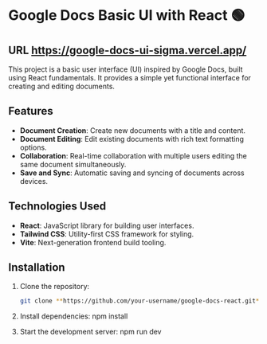 # Google Docs Basic UI with React 🟢

## URL https://google-docs-ui-sigma.vercel.app/

This project is a basic user interface (UI) inspired by Google Docs, built using React fundamentals. It provides a simple yet functional interface for creating and editing documents.

## Features

- **Document Creation**: Create new documents with a title and content.
- **Document Editing**: Edit existing documents with rich text formatting options.
- **Collaboration**: Real-time collaboration with multiple users editing the same document simultaneously.
- **Save and Sync**: Automatic saving and syncing of documents across devices.

## Technologies Used

- **React**: JavaScript library for building user interfaces.
- **Tailwind CSS**: Utility-first CSS framework for styling.
- **Vite**: Next-generation frontend build tooling.

## Installation

1. Clone the repository:

   ```bash
   git clone **https://github.com/your-username/google-docs-react.git**

2. Install dependencies: npm install
3.  Start the development server: npm run dev


